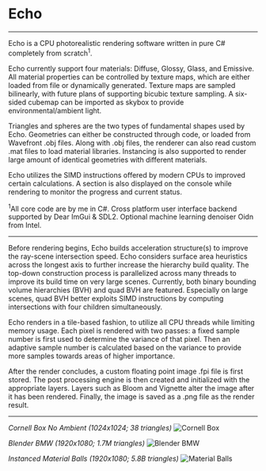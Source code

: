 # Echo

---

Echo is a CPU photorealistic rendering software written in pure C# completely from scratch<sup>1</sup>.

Echo currently support four materials: Diffuse, Glossy, Glass, and Emissive.
All material properties can be controlled by texture maps, which are either loaded from file or dynamically generated.
Texture maps are sampled bilinearly, with future plans of supporting bicubic texture sampling.
A six-sided cubemap can be imported as skybox to provide environmental/ambient light.

Triangles and spheres are the two types of fundamental shapes used by Echo.
Geometries can either be constructed through code, or loaded from Wavefront .obj files.
Along with .obj files, the renderer can also read custom .mat files to load material libraries.
Instancing is also supported to render large amount of identical geometries with different materials.

Echo utilizes the SIMD instructions offered by modern CPUs to improved certain calculations.
A section is also displayed on the console while rendering to monitor the progress and current status.

<sup>1</sup>All core code are by me in C#. Cross platform user interface backend supported by Dear ImGui & SDL2. Optional machine learning denoiser Oidn from Intel.

---

Before rendering begins, Echo builds acceleration structure(s) to improve the ray-scene intersection speed.
Echo considers surface area heuristics across the longest axis to further increase the hierarchy build quality.
The top-down construction process is parallelized across many threads to improve its build time on very large scenes.
Currently, both binary bounding volume hierarchies (BVH) and quad BVH are featured. Especially on large scenes, 
quad BVH better exploits SIMD instructions by computing intersections with four children simultaneously.

Echo renders in a tile-based fashion, to utilize all CPU threads while limiting memory usage.
Each pixel is rendered with two passes: a fixed sample number is first used to determine the variance of that pixel.
Then an adaptive sample number is calculated based on the variance to provide more samples towards areas of higher importance.

After the render concludes, a custom floating point image .fpi file is first stored.
The post processing engine is then created and initialized with the appropriate layers.
Layers such as Bloom and Vignette alter the image after it has been rendered.
Finally, the image is saved as a .png file as the render result.

---

_Cornell Box No Ambient (1024x1024; 38 triangles)_
![Cornell Box](https://github.com/GaryHuan9/Echo/blob/main/Renders/cornell-on-new-system.png?raw=true)

_Blender BMW (1920x1080; 1.7M triangles)_
![Blender BMW](https://github.com/GaryHuan9/Echo/blob/main/Renders/bmw-lights-transparency.png?raw=true)

_Instanced Material Balls (1920x1080; 5.8B triangles)_
![Material Balls](https://github.com/GaryHuan9/Echo/blob/main/Renders/instancing-six-billion-tris.png?raw=true)
